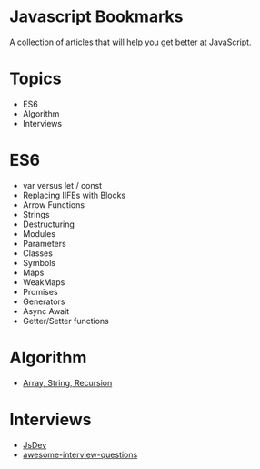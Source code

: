 # Javascript Bookmarks
A collection of articles that will help you get better at JavaScript.

# Topics

- ES6
- Algorithm
- Interviews

# ES6

- var versus let / const
- Replacing IIFEs with Blocks
- Arrow Functions
- Strings
- Destructuring
- Modules
- Parameters
- Classes
- Symbols
- Maps
- WeakMaps
- Promises
- Generators
- Async Await
- Getter/Setter functions

# Algorithm

- [Array, String, Recursion](https://github.com/kennymkchan/interview-questions-in-javascript)

# Interviews

- [JsDev](https://github.com/didicodes/javascript-dev-bookmarks)
- [awesome-interview-questions](https://github.com/MaximAbramchuck/awesome-interview-questions)

